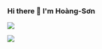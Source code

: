 ### Hi there 👋 I'm Hoàng-Sơn

<!--
**hsonlect/hsonlect** is a ✨ _special_ ✨ repository because its `README.md` (this file) appears on your GitHub profile.

Here are some ideas to get you started:

- 🔭 I’m currently working on ...
- 🌱 I’m currently learning ...
- 👯 I’m looking to collaborate on ...
- 🤔 I’m looking for help with ...
- 💬 Ask me about ...
- 📫 How to reach me: ...
- 😄 Pronouns: ...
- ⚡ Fun fact: ...
-->

![](https://komarev.com/ghpvc/?username=hsonlect&color=brightgreen)
<!-- From: https://github.com/antonkomarev/github-profile-views-counter -->

![](https://hit.yhype.me/github/profile?user_id=82049377)


